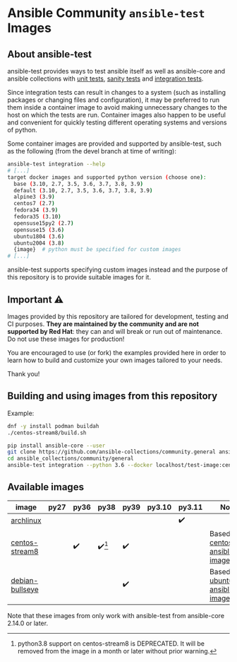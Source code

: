 # Ansible Community `ansible-test` Images

## About ansible-test

ansible-test provides ways to test ansible itself as well as ansible-core and ansible collections with [unit tests](https://docs.ansible.com/ansible/latest/dev_guide/testing_units.html#testing-units), [sanity tests](https://docs.ansible.com/ansible/latest/dev_guide/testing_sanity.html#testing-sanity) and [integration tests](https://docs.ansible.com/ansible/latest/dev_guide/testing_integration.html#testing-integration).

Since integration tests can result in changes to a system (such as installing packages or changing files and configuration), it may be preferred to run them inside a container image to avoid making unnecessary changes to the host on which the tests are run.
Container images also happen to be useful and convenient for quickly testing different operating systems and versions of python.

Some container images are provided and supported by ansible-test, such as the following (from the devel branch at time of writing):

```bash
ansible-test integration --help
# [...]
target docker images and supported python version (choose one):
  base (3.10, 2.7, 3.5, 3.6, 3.7, 3.8, 3.9)
  default (3.10, 2.7, 3.5, 3.6, 3.7, 3.8, 3.9)
  alpine3 (3.9)
  centos7 (2.7)
  fedora34 (3.9)
  fedora35 (3.10)
  opensuse15py2 (2.7)
  opensuse15 (3.6)
  ubuntu1804 (3.6)
  ubuntu2004 (3.8)
  {image}  # python must be specified for custom images
# [...]
```

ansible-test supports specifying custom images instead and the purpose of this repository is to provide suitable images for it.

## Important ⚠️

Images provided by this repository are tailored for development, testing and CI purposes.
**They are maintained by the community and are not supported by Red Hat**: they can and will break or run out of maintenance.
Do not use these images for production!

You are encouraged to use (or fork) the examples provided here in order to learn how to build and customize your own images tailored to your needs.

Thank you!

## Building and using images from this repository

Example:

```bash
dnf -y install podman buildah
./centos-stream8/build.sh

pip install ansible-core --user
git clone https://github.com/ansible-collections/community.general ansible_collections/community/general
cd ansible_collections/community/general
ansible-test integration --python 3.6 --docker localhost/test-image:centos-stream8 ini_file
```

## Available images

| image             | py27 | py36 | py38 | py39 | py3.10 | py3.11 | Notes                                    |
|-------------------|------|------|------|------|--------|--------|------------------------------------------|
| [archlinux]       |      |      |      |      |        |   ✔️    |                                          |
| [centos-stream8]  |      |  ✔️   |✔️[^1] |  ✔️   |        |        | Based on [centos8 ansible-test image]    |
| [debian-bullseye] |      |      |      |  ✔️   |        |        | Based on [ubuntu2004 ansible-test image] |


[^1]: python3.8 support on centos-stream8 is DEPRECATED. It will be removed
      from the image in a month or later without prior warning.

Note that these images from only work with ansible-test from ansible-core 2.14.0 or later.

[archlinux]: https://quay.io/ansible-community/test-image:archlinux
[centos-stream8]: https://quay.io/ansible-community/test-image:centos-stream8
[debian-bullseye]: https://quay.io/ansible-community/test-image:debian-bullseye

[centos8 ansible-test image]: https://github.com/ansible/distro-test-containers/blob/c4fe28818f5a33b675652637e3057bafe50039ee/centos8-test-container/Dockerfile
[ubuntu2004 ansible-test image]: https://github.com/ansible/distro-test-containers/blob/c4fe28818f5a33b675652637e3057bafe50039ee/ubuntu2004-test-container/Dockerfile
